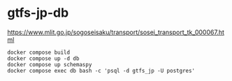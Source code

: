 # gtfs-jp-db

https://www.mlit.go.jp/sogoseisaku/transport/sosei_transport_tk_000067.html

```
docker compose build
docker compose up -d db
docker compose up schemaspy
docker compose exec db bash -c 'psql -d gtfs_jp -U postgres'
```
